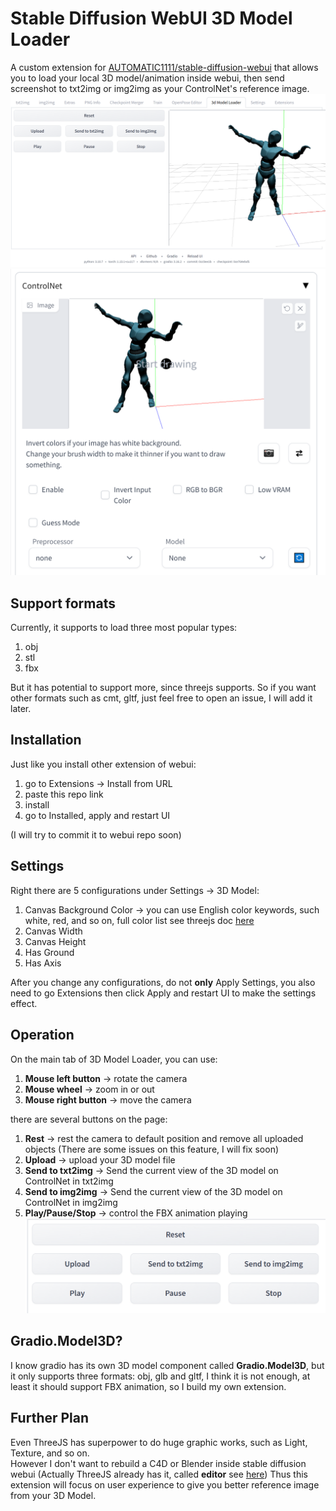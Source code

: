 # Stable Diffusion WebUI 3D Model Loader
A custom extension for [AUTOMATIC1111/stable-diffusion-webui](https://github.com/AUTOMATIC1111/stable-diffusion-webui) that allows you to load your local 3D model/animation inside webui, then send screenshot to txt2img or img2img as your ControlNet's reference image.  
![1.png](doc/images/1.png)
![controlnet.png](doc/images/controlnet.png)

## Support formats
Currently, it supports to load three most popular types:
1. obj
2. stl
3. fbx

But it has potential to support more, since threejs supports.
So if you want other formats such as cmt, gltf, just feel free to open an issue, I will add it later.

## Installation
Just like you install other extension of webui:
1. go to Extensions -> Install from URL
2. paste this repo link
3. install
4. go to Installed, apply and restart UI

(I will try to commit it to webui repo soon)

## Settings
Right there are 5 configurations under Settings -> 3D Model:
1. Canvas Background Color -> you can use English color keywords, such white, red, and so on, full color list see threejs doc [here](https://github.com/mrdoob/three.js/blob/f9ae9899444a88a8fe2fcd1b847e9136d4a145bf/build/three.js#L8722)
2. Canvas Width
3. Canvas Height
4. Has Ground
5. Has Axis

After you change any configurations, do not **only** Apply Settings, you also need to go Extensions then click Apply and restart UI to make the settings effect.

## Operation
On the main tab of 3D Model Loader, you can use:
1. **Mouse left button** -> rotate the camera
2. **Mouse wheel** -> zoom in or out
3. **Mouse right button** -> move the camera

there are several buttons on the page:
1. **Rest** -> rest the camera to default position and remove all uploaded objects (There are some issues on this feature, I will fix soon)
2. **Upload** -> upload your 3D model file
3. **Send to txt2img** -> Send the current view of the 3D model on ControlNet in txt2img 
4. **Send to img2img** -> Send the current view of the 3D model on ControlNet in img2img
5. **Play/Pause/Stop** -> control the FBX animation playing
![buttons.png](doc/images/buttons.png)

## Gradio.Model3D?
I know gradio has its own 3D model component called **Gradio.Model3D**, but it only supports three formats: obj, glb and gltf, I think it is not enough, at least it should support FBX animation, so I build my own extension.

## Further Plan
Even ThreeJS has superpower to do huge graphic works, such as Light, Texture, and so on.  
However I don't want to rebuild a C4D or Blender inside stable diffusion webui (Actually ThreeJS already has it, called **editor** see [here](https://threejs.org/editor/))
Thus this extension will focus on user experience to give you better reference image from your 3D Model.
